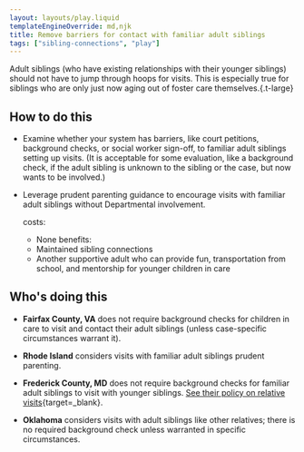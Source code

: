 ```yaml
---
layout: layouts/play.liquid
templateEngineOverride: md,njk
title: Remove barriers for contact with familiar adult siblings
tags: ["sibling-connections", "play"]
---
```


Adult siblings (who have existing relationships with their younger siblings) should not have to jump through hoops for visits. This is especially true for siblings who are only just now aging out of foster care themselves.{.t-large}

## How to do this

* Examine whether your system has barriers, like court petitions, background checks, or social worker sign-off, to familiar adult siblings setting up visits. (It is acceptable for some evaluation, like a background check, if the adult sibling is unknown to the sibling or the case, but now wants to be involved.)

* Leverage prudent parenting guidance to encourage visits with familiar adult siblings without Departmental involvement.

  costs:
    - None
  benefits:
    - Maintained sibling connections
    - Another supportive adult who can provide fun, transportation from school, and mentorship for younger children in care

## Who's doing this

* **Fairfax County, VA** does not require background checks for children in care to visit and contact their adult siblings (unless case-specific circumstances warrant it).

* **Rhode Island** considers visits with familiar adult siblings prudent parenting.

* **Frederick County, MD** does not require background checks for familiar adult siblings to visit with younger siblings. [See their policy on relative visits](/static/assets/SSA%2016-16%20Family%20and%20Friends%20Contact.pdf){target=_blank}.

* **Oklahoma** considers visits with adult siblings like other relatives; there is no required background check unless warranted in specific circumstances.